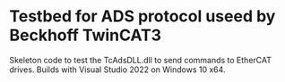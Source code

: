 # Testbed for ADS protocol useed by Beckhoff TwinCAT3

Skeleton code to test the TcAdsDLL.dll to send commands to EtherCAT drives. Builds with Visual Studio 2022 on Windows 10 x64.
